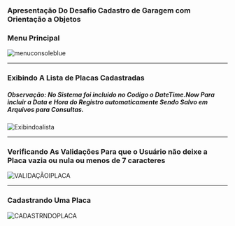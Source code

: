 ### Apresentação Do Desafio Cadastro de Garagem com Orientação a Objetos 

### Menu Principal
![menuconsoleblue](https://user-images.githubusercontent.com/83560879/171020721-dbd64db3-4e6b-483f-a50f-c1700c308eb7.png)

----

### Exibindo A Lista de Placas Cadastradas

##### Observação: No Sistema foi incluido no Codigo o DateTime.Now Para incluir a Data e Hora do Registro automaticamente Sendo Salvo em Arquivos para Consultas.
![Exibindoalista](https://user-images.githubusercontent.com/83560879/171021297-83cc9eab-d24c-4a4d-a365-0a3ed34e125a.png)

----

### Verificando As Validações Para que o Usuário não deixe a Placa vazia ou nula ou menos de 7 caracteres

![VALIDAÇÃOIPLACA](https://user-images.githubusercontent.com/83560879/171021860-7dccaeb5-4936-4712-bbb3-e8f14d28e2fa.png)

----

### Cadastrando Uma Placa
![CADASTRNDOPLACA](https://user-images.githubusercontent.com/83560879/171022153-6077f0f8-8845-4138-b7fb-34e34d978b4f.png)
